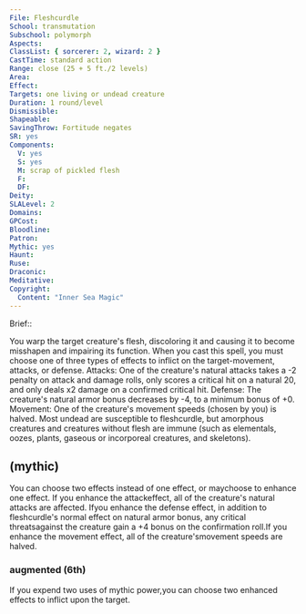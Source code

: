 ```yaml
---
File: Fleshcurdle
School: transmutation
Subschool: polymorph
Aspects: 
ClassList: { sorcerer: 2, wizard: 2 }
CastTime: standard action
Range: close (25 + 5 ft./2 levels)
Area: 
Effect: 
Targets: one living or undead creature
Duration: 1 round/level
Dismissible: 
Shapeable: 
SavingThrow: Fortitude negates
SR: yes
Components:
  V: yes
  S: yes
  M: scrap of pickled flesh
  F: 
  DF: 
Deity: 
SLALevel: 2
Domains: 
GPCost: 
Bloodline: 
Patron: 
Mythic: yes
Haunt: 
Ruse: 
Draconic: 
Meditative: 
Copyright:
  Content: "Inner Sea Magic"
---
```

Brief:: 

You warp the target creature's flesh, discoloring it and causing it to become misshapen and impairing its function. When you cast this spell, you must choose one of three types of effects to inflict on the target-movement, attacks, or defense.  Attacks: One of the creature's natural attacks takes a -2 penalty on attack and damage rolls, only scores a critical hit on a natural 20, and only deals x2 damage on a confirmed critical hit.  Defense: The creature's natural armor bonus decreases by -4, to a minimum bonus of +0.  Movement: One of the creature's movement speeds (chosen by you) is halved.  Most undead are susceptible to fleshcurdle, but amorphous creatures and creatures without flesh are immune (such as elementals, oozes, plants, gaseous or incorporeal creatures, and skeletons).


## (mythic)

You can choose two effects instead of one effect, or maychoose to enhance one effect. If you enhance the attackeffect, all of the creature's natural attacks are affected. Ifyou enhance the defense effect, in addition to fleshcurdle's normal effect on natural armor bonus, any critical threatsagainst the creature gain a +4 bonus on the confirmation roll.If you enhance the movement effect, all of the creature'smovement speeds are halved.


### augmented (6th)

If you expend two uses of mythic power,you can choose two enhanced effects to inflict upon the target.
